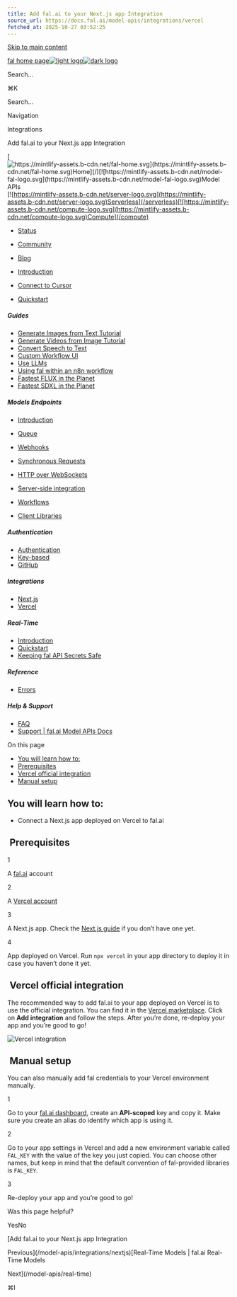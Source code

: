 ```yaml
---
title: Add fal.ai to your Next.js app Integration
source_url: https://docs.fal.ai/model-apis/integrations/vercel
fetched_at: 2025-10-27 03:52:25
---
```


[Skip to main content](#content-area)

[fal home page![light logo](https://mintcdn.com/fal-d8505a2e/_1QeqsRe91WUAOCJ/logo/light.svg?fit=max&auto=format&n=_1QeqsRe91WUAOCJ&q=85&s=04c374284984bf56c89974379f02b7a2)![dark logo](https://mintcdn.com/fal-d8505a2e/_1QeqsRe91WUAOCJ/logo/dark.svg?fit=max&auto=format&n=_1QeqsRe91WUAOCJ&q=85&s=b136c77964ac416a72cb0bcba775d7c7)](https://fal.ai/)

Search...

⌘K

Search...

Navigation

Integrations

Add fal.ai to your Next.js app Integration

[![https://mintlify-assets.b-cdn.net/fal-home.svg](https://mintlify-assets.b-cdn.net/fal-home.svg)Home](/)[![https://mintlify-assets.b-cdn.net/model-fal-logo.svg](https://mintlify-assets.b-cdn.net/model-fal-logo.svg)Model APIs](/model-apis)[![https://mintlify-assets.b-cdn.net/server-logo.svg](https://mintlify-assets.b-cdn.net/server-logo.svg)Serverless](/serverless)[![https://mintlify-assets.b-cdn.net/compute-logo.svg](https://mintlify-assets.b-cdn.net/compute-logo.svg)Compute](/compute)

- [Status](https://status.fal.ai/)
- [Community](https://discord.gg/fal-ai)
- [Blog](https://blog.fal.ai/)

- [Introduction](/model-apis)

- [Connect to Cursor](/model-apis/mcp)

- [Quickstart](/model-apis/quickstart)

##### Guides

- [Generate Images from Text Tutorial](/model-apis/guides/generate-images-from-text)
- [Generate Videos from Image Tutorial](/model-apis/guides/generate-videos-from-image)
- [Convert Speech to Text](/model-apis/guides/convert-speech-to-text)
- [Custom Workflow UI](/model-apis/guides/custom-workflow-ui)
- [Use LLMs](/model-apis/guides/use-llms)
- [Using fal within an n8n workflow](/model-apis/guides/n8n)
- [Fastest FLUX in the Planet](/model-apis/fast-flux)
- [Fastest SDXL in the Planet](/model-apis/fast-sdxl)

##### Models Endpoints

- [Introduction](/model-apis/model-endpoints)
- [Queue](/model-apis/model-endpoints/queue)
- [Webhooks](/model-apis/model-endpoints/webhooks)
- [Synchronous Requests](/model-apis/model-endpoints/synchronous-requests)
- [HTTP over WebSockets](/model-apis/model-endpoints/websockets)
- [Server-side integration](/model-apis/model-endpoints/server-side)
- [Workflows](/model-apis/model-endpoints/workflows)

- [Client Libraries](/model-apis/client)

##### Authentication

- [Authentication](/model-apis/authentication)
- [Key-based](/model-apis/authentication/key-based)
- [GitHub](/model-apis/authentication/github)

##### Integrations

- [Next.js](/model-apis/integrations/nextjs)
- [Vercel](/model-apis/integrations/vercel)

##### Real-Time

- [Introduction](/model-apis/real-time)
- [Quickstart](/model-apis/real-time/quickstart)
- [Keeping fal API Secrets Safe](/model-apis/real-time/secrets)

##### Reference

- [Errors](/model-apis/errors)

##### Help & Support

- [FAQ](/model-apis/faq)
- [Support | fal.ai Model APIs Docs](/model-apis/support)

On this page

- [You will learn how to:](#you-will-learn-how-to%3A)
- [Prerequisites](#prerequisites)
- [Vercel official integration](#vercel-official-integration)
- [Manual setup](#manual-setup)

## [​](#you-will-learn-how-to%3A) You will learn how to:

- Connect a Next.js app deployed on Vercel to fal.ai

## [​](#prerequisites) Prerequisites

1

A [fal.ai](https://fal.ai) account

2

A [Vercel account](https://vercel.com)

3

A Next.js app. Check the [Next.js guide](/model-apis/integrations/nextjs) if you don’t have one yet.

4

App deployed on Vercel. Run `npx vercel` in your app directory to deploy it in case you haven’t done it yet.

## [​](#vercel-official-integration) Vercel official integration

The recommended way to add fal.ai to your app deployed on Vercel is to use the official integration. You can find it in the [Vercel marketplace](https://vercel.com/integrations/fal).
Click on **Add integration** and follow the steps. After you’re done, re-deploy your app and you’re good to go!

![Vercel integration](https://integrations-og-image.vercel.sh/api/og/fal?42673700034a7509d66487f3ed68a2bd)

## [​](#manual-setup) Manual setup

You can also manually add fal credentials to your Vercel environment manually.

1

Go to your [fal.ai dashboard](https://fal.ai/dashboard/keys), create an **API-scoped** key and copy it. Make sure you create an alias do identify which app is using it.

2

Go to your app settings in Vercel and add a new environment variable called `FAL_KEY` with the value of the key you just copied. You can choose other names, but keep in mind that the default convention of fal-provided libraries is `FAL_KEY`.

3

Re-deploy your app and you’re good to go!

Was this page helpful?

YesNo

[Add fal.ai to your Next.js app Integration

Previous](/model-apis/integrations/nextjs)[Real-Time Models | fal.ai Real-Time Models

Next](/model-apis/real-time)

⌘I